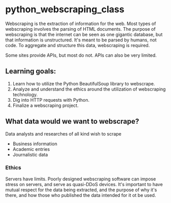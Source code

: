 # python_webscraping_class
Webscraping is the extraction of information for the web. Most types of webscraping involves the parsing of HTML documents.
The purpose of webscraping is that the internet can be seen as one gigantic database, but that information is unstructured. It's meant to be parsed by humans, not code. To aggregate and structure this data, webscraping is required.

Some sites provide APIs, but most do not. APIs can also be very limited.

## Learning goals:
1. Learn how to utilize the Python BeautifulSoup library to webscrape.
2. Analyze and understand the ethics around the utilization of webscraping technology.
3. Dig into HTTP requests with Python.
4. Finalize a webscraping project.


## What data would we want to webscrape?
Data analysts and researches of all kind wish to scrape
- Business information
- Academic entries
- Journalistic data

### Ethics
Servers have limits. Poorly designed webscraping software can impose stress on servers, and serve as quasi-DDoS devices. It's important to have mutual respect for the data being extracted, and the purpose of why it's there, and how those who published the data intended for it ot be used.
